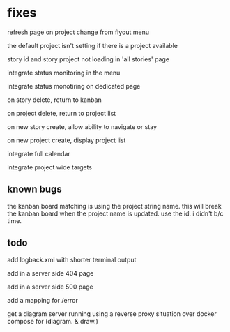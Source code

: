 # fixes

refresh page on project change from flyout menu

the default project isn't setting if there is a project available

story id and story project not loading in 'all stories' page

integrate status monitoring in the menu

integrate status monotiring on dedicated page

on story delete, return to kanban

on project delete, return to project list

on new story create, allow ability to navigate or stay

on new project create, display project list

integrate full calendar

integrate project wide targets


## known bugs

the kanban board matching is using the project string name. this will break the kanban board when the project name is updated. use the id. i didn't b/c time.

## todo

add logback.xml with shorter terminal output

add in a server side 404 page

add in a server side 500 page

add a mapping for /error

get a diagram server running using a reverse proxy situation over docker compose for (diagram. & draw.)


